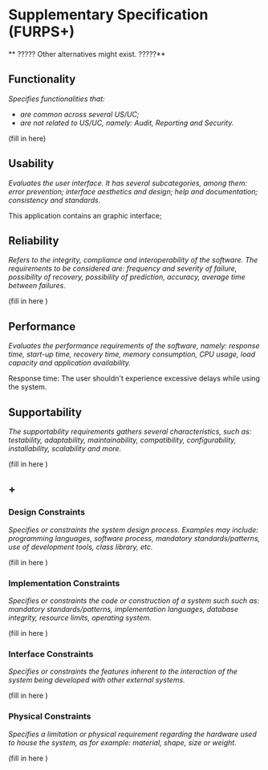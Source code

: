 # Supplementary Specification (FURPS+)

** ????? Other alternatives might exist. ?????**

## Functionality

_Specifies functionalities that:_

- _are common across several US/UC;_
- _are not related to US/UC, namely: Audit, Reporting and Security._


(fill in here)

<!-- Printing example: max-width: 800px; font-family: monospace;(tiago emanuel)
Language: English (tiago emanuel) -->


## Usability 

_Evaluates the user interface. It has several subcategories,
among them: error prevention; interface aesthetics and design; help and
documentation; consistency and standards._

This application contains an graphic interface;


## Reliability
_Refers to the integrity, compliance and interoperability of the software. The requirements to be considered are: frequency and severity of failure, possibility of recovery, possibility of prediction, accuracy, average time between failures._


(fill in here )

## Performance
_Evaluates the performance requirements of the software, namely: response time, start-up time, recovery time, memory consumption, CPU usage, load capacity and application availability._

Response time: The user shouldn't experience excessive delays while using the system.


## Supportability
_The supportability requirements gathers several characteristics, such as:
testability, adaptability, maintainability, compatibility,
configurability, installability, scalability and more._ 



(fill in here )


## +

### Design Constraints

_Specifies or constraints the system design process. Examples may include: programming languages, software process, mandatory standards/patterns, use of development tools, class library, etc._
  

(fill in here )


### Implementation Constraints

_Specifies or constraints the code or construction of a system such
such as: mandatory standards/patterns, implementation languages,
database integrity, resource limits, operating system._


(fill in here )


### Interface Constraints
_Specifies or constraints the features inherent to the interaction of the
system being developed with other external systems._


(fill in here )

### Physical Constraints

_Specifies a limitation or physical requirement regarding the hardware used to house the system, as for example: material, shape, size or weight._

(fill in here )